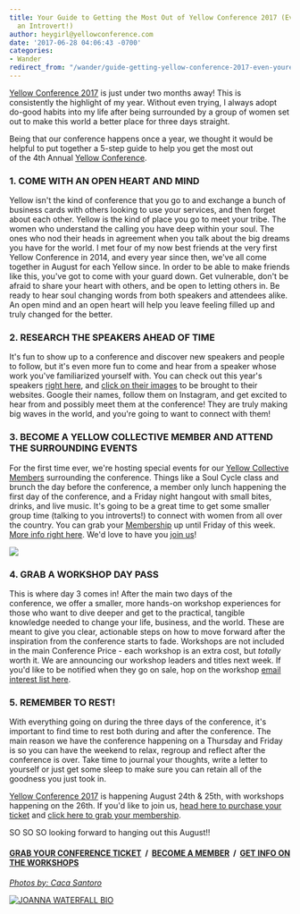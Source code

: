 ```yaml
---
title: Your Guide to Getting the Most Out of Yellow Conference 2017 (Even if You're
  an Introvert!)
author: heygirl@yellowconference.com
date: '2017-06-28 04:06:43 -0700'
categories:
- Wander
redirect_from: "/wander/guide-getting-yellow-conference-2017-even-youre-introvert/"
---
```


[Yellow Conference 2017](http://yellowco.co/conference/) is just under two months away! This is consistently the highlight of my year. Without even trying, I always adopt do-good habits into my life after being surrounded by a group of women set out to make this world a better place for three days straight.

Being that our conference happens once a year, we thought it would be helpful to put together a 5-step guide to help you get the most out of the 4th Annual [Yellow Conference](http://yellowco.co/conference/).

### 1\. COME WITH AN OPEN HEART AND MIND

Yellow isn't the kind of conference that you go to and exchange a bunch of business cards with others looking to use your services, and then forget about each other. Yellow is the kind of place you go to meet your tribe. The women who understand the calling you have deep within your soul. The ones who nod their heads in agreement when you talk about the big dreams you have for the world. I met four of my now best friends at the very first Yellow Conference in 2014, and every year since then, we've all come together in August for each Yellow since. In order to be able to make friends like this, you've got to come with your guard down. Get vulnerable, don't be afraid to share your heart with others, and be open to letting others in. Be ready to hear soul changing words from both speakers and attendees alike. An open mind and an open heart will help you leave feeling filled up and truly changed for the better.

### 2\. RESEARCH THE SPEAKERS AHEAD OF TIME

It's fun to show up to a conference and discover new speakers and people to follow, but it's even more fun to come and hear from a speaker whose work you've familiarized yourself with. You can check out this year's speakers [right here](http://yellowco.co/yellow-conference-2017-speakers/), and [click on their images](http://yellowco.co/yellow-conference-2017-speakers/) to be brought to their websites. Google their names, follow them on Instagram, and get excited to hear from and possibly meet them at the conference! They are truly making big waves in the world, and you're going to want to connect with them!

### 3\. BECOME A YELLOW COLLECTIVE MEMBER AND ATTEND THE SURROUNDING EVENTS

For the first time ever, we're hosting special events for our [Yellow Collective Members](http://yellowcollective.co/) surrounding the conference. Things like a Soul Cycle class and brunch the day before the conference, a member only lunch happening the first day of the conference, and a Friday night hangout with small bites, drinks, and live music. It's going to be a great time to get some smaller group time (talking to you introverts!) to connect with women from all over the country. You can grab your [Membership](http://yellowcollective.co/) up until Friday of this week. [More info right here](http://yellowcollective.co/). We'd love to have you [join us](http://yellowcollective.co/)!

[![](https://yellow-blog-images.imgix.net/2017/06/Yellow2016SpeakerDinner-44.jpg)](https://yellow-blog-images.imgix.net/2017/06/Yellow2016SpeakerDinner-44.jpg)

### 4\. GRAB A WORKSHOP DAY PASS

This is where day 3 comes in! After the main two days of the conference, we offer a smaller, more hands-on workshop experiences for those who want to dive deeper and get to the practical, tangible knowledge needed to change your life, business, and the world. These are meant to give you clear, actionable steps on how to move forward after the inspiration from the conference starts to fade. Workshops are not included in the main Conference Price - each workshop is an extra cost, but _totally_ worth it. We are announcing our workshop leaders and titles next week. If you'd like to be notified when they go on sale, hop on the workshop [email interest list here](http://eepurl.com/cUck21).

### 5\. REMEMBER TO REST!

With everything going on during the three days of the conference, it's important to find time to rest both during and after the conference. The main reason we have the conference happening on a Thursday and Friday is so you can have the weekend to relax, regroup and reflect after the conference is over. Take time to journal your thoughts, write a letter to yourself or just get some sleep to make sure you can retain all of the goodness you just took in.

[Yellow Conference 2017](http://yellowco.co/conference/) is happening August 24th & 25th, with workshops happening on the 26th. If you'd like to join us, [head here to purchase your ticket](http://yellowco.co/conference/) and [click here to grab your membership](http://yellowcollective.co/).

SO SO SO looking forward to hanging out this August!!

#### [GRAB YOUR CONFERENCE TICKET](http://yellowco.co/conference/)  /  [BECOME A MEMBER](http://yellowcollective.co/)  /  [GET INFO ON THE WORKSHOPS](http://eepurl.com/cUck21)

[_Photos by: Caca Santoro_](http://cacasantoro.com/)

[![JOANNA WATERFALL BIO](https://yellow-blog-images.imgix.net/2017/05/JOANNA-WATERFALL-BIO.jpg)](https://www.instagram.com/joannawaterfall/)
